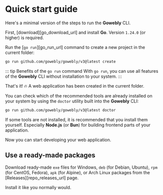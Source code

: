 # Quick start guide

Here's a minimal version of the steps to run the **Gowebly** CLI.

<!--@include: ../parts/block_cant-find-answer.md-->

First, [download][go_download_url] and install **Go**. Version `1.24.0` (or higher) is required.

Run the [`go run`][go_run_url] command to create a new project in the current folder:

```bash
go run github.com/gowebly/gowebly/v3@latest create
```

::: tip Benefits of the `go run` command
With `go run`, you can use all features of the **Gowebly** CLI without installation to your system.
:::

That's it! :fire: A web application has been created in the current folder.

You can check which of the recommended tools are already installed on your system by using the `doctor` utility built into the **Gowebly** CLI:

```bash
go run github.com/gowebly/gowebly/v3@latest doctor
```

If some tools are not installed, it is recommended that you install them yourself. Especially **Node.js** (or **Bun**) for building frontend parts of your application.

Now you can start developing your web application.

## Use a ready-made packages

Download ready-made `exe` files for Windows, `deb` (for Debian, Ubuntu), `rpm` (for CentOS, Fedora), `apk` (for Alpine), or Arch Linux packages from the [Releases][repo_releases_url] page.

Install it like you normally would.

<!--@include: ../parts/links.md-->
